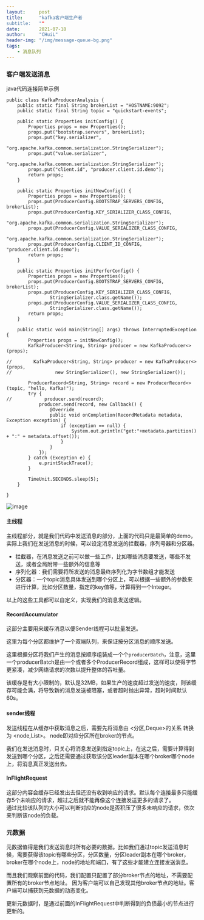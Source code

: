 ```yaml
---
layout:     post
title:      "kafka客户端生产者
subtitle:   ""
date:       2021-07-18
author:     "CHuiL"
header-img: "/img/message-queue-bg.png"
tags:
    - 消息队列
---
```


### 客户端发送消息

java代码连接简单示例

```
public class KafkaProducerAnalysis {
    public static final String brokerList = "HOSTNAME:9092";
    public static final String topic = "quickstart-events";

    public static Properties initConfig() {
        Properties props = new Properties();
        props.put("bootstrap.servers", brokerList);
        props.put("key.serializer",
                "org.apache.kafka.common.serialization.StringSerializer");
        props.put("value.serializer",
                "org.apache.kafka.common.serialization.StringSerializer");
        props.put("client.id", "producer.client.id.demo");
        return props;
    }

    public static Properties initNewConfig() {
        Properties props = new Properties();
        props.put(ProducerConfig.BOOTSTRAP_SERVERS_CONFIG, brokerList);
        props.put(ProducerConfig.KEY_SERIALIZER_CLASS_CONFIG,
                "org.apache.kafka.common.serialization.StringSerializer");
        props.put(ProducerConfig.VALUE_SERIALIZER_CLASS_CONFIG,
                "org.apache.kafka.common.serialization.StringSerializer");
        props.put(ProducerConfig.CLIENT_ID_CONFIG, "producer.client.id.demo");
        return props;
    }

    public static Properties initPerferConfig() {
        Properties props = new Properties();
        props.put(ProducerConfig.BOOTSTRAP_SERVERS_CONFIG, brokerList);
        props.put(ProducerConfig.KEY_SERIALIZER_CLASS_CONFIG,
                StringSerializer.class.getName());
        props.put(ProducerConfig.VALUE_SERIALIZER_CLASS_CONFIG,
                StringSerializer.class.getName());
        return props;
    }

    public static void main(String[] args) throws InterruptedException {
        Properties props = initNewConfig();
        KafkaProducer<String, String> producer = new KafkaProducer<>(props);

//        KafkaProducer<String, String> producer = new KafkaProducer<>(props,
//                new StringSerializer(), new StringSerializer());

        ProducerRecord<String, String> record = new ProducerRecord<>(topic, "hello, Kafka!");
        try {
//            producer.send(record);
            producer.send(record, new Callback() {
                @Override
                public void onCompletion(RecordMetadata metadata, Exception exception) {
                    if (exception == null) {
                        System.out.println("get:"+metadata.partition() + ":" + metadata.offset());
                    }
                }
            });
        } catch (Exception e) {
            e.printStackTrace();
        }

        TimeUnit.SECONDS.sleep(5);
    }

}
```

![image](/chuil/img/message-queue/kafka-client-producer-1.png)

#### 主线程

主线程部分，就是我们代码中发送消息的部分，上面的代码只是最简单的demo，实际上我们在发送消息的时候，可以设定消息发送的拦截器，序列号器和分区器。
- 拦截器，在消息发送之前可以做一些工作，比如哪些消息要发送，哪些不发送，或者全局附带一些额外的信息等
- 序列化器：我们需要将所发送的消息最终序列化为字节数组才能发送
- 分区器：一个topic消息具体发送到哪个分区上，可以根据一些额外的参数来进行计算，比如分区数量，指定的key值等，计算得到一个Integer。

以上的这些工具都可以自定义，实现我们的消息发送逻辑。  


#### RecordAccumulator 
这部分主要用来缓存消息以便Sender线程可以批量发送。  

这里为每个分区都维护了一个双端队列，来保证按分区消息的顺序发送。

这里根据分区将我们产生的消息按顺序组装成一个个`producerBatch`，注意，这里一个producerBatch是由一个或者多个ProducerRecord组成，这样可以使得字节更紧凑，减少网络请求的次数以提升整体的吞吐量。  

该缓存是有大小限制的，默认是32MB，如果生产的速度超过发送的速度，则该缓存可能会满，将导致新的消息发送被阻塞，或者超时抛出异常，超时时间默认60s。


#### sender线程
发送线程在从缓存中获取消息之后，需要先将消息由 <分区,Deque<ProducerBatch>>的关系 转换为 <node,List<ProducerBatch>>。  node即对应分区所在broker的节点。  

我们在发送消息时，只关心将消息发送到指定topic上，在这之后，需要计算得到发送到哪个分区，之后还需要通过获取该分区leader副本在哪个broker哪个node上，将消息真正发送出去。  

#### InFlightRequest
这部分内容会缓存已经发出去但还没有收到响应的请求。默认每个连接最多只能缓存5个未响应的请求，超过之后就不能再像这个连接发送更多的请求了。  
通过比较该队列的大小可以判断对应的node是否积压了很多未响应的请求，依次来判断该node的负载。


### 元数据
元数据值得是我们发送消息时所有必要的数据。比如我们通过topic发送消息时候，需要获得该topic有哪些分区，分区数量，分区leader副本在哪个broker，broker在哪个node上，node的地址和端口，有了这些才能建立连接发送消息。  

而且我们观察前面的代码，我们配置只配置了部分broker节点的地址，不需要配置所有的broker节点地址。 因为客户端可以自己发现其他broker节点的地址。客户端可以捕获到元数据的动态变化。  

更新元数据时，是通过前面的InFlightRequest中判断得到的负债最小的节点进行更新的。  

